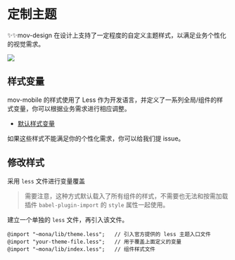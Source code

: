 # 定制主题

✨✨mov-design 在设计上支持了一定程度的自定义主题样式，以满足业务个性化的视觉需求。

<img src="http://static.monajs.cn/mona-home/custom-theme.jpg"/>


## 样式变量

mov-mobile 的样式使用了 Less 作为开发语言，并定义了一系列全局/组件的样式变量，你可以根据业务需求进行相应调整。

- [默认样式变量](https://github.com/func-star/mov-mobile/blob/master/lib/style/theme.less)

如果这些样式不能满足你的个性化需求，你可以给我们提 issue。

## 修改样式

采用 `less` 文件进行变量覆盖

> 需要注意，这种方式默认载入了所有组件的样式，不需要也无法和按需加载插件 `babel-plugin-import` 的 `style` 属性一起使用。

建立一个单独的 `less` 文件，再引入该文件。

```
@import "~mona/lib/theme.less";   // 引入官方提供的 less 主题入口文件
@import "your-theme-file.less";   // 用于覆盖上面定义的变量
@import "~mona/lib/index.less";	  // 组件样式文件
```
